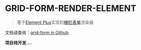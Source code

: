 # GRID-FORM-RENDER-ELEMENT
> 基于[Element Plus](https://element-plus.org/zh-CN/)实现的[栅栏表单](https://github.com/0604hx/grid-form)渲染器

文档请查阅：[grid-form in Github](https://github.com/0604hx/grid-form)

**项目待开发....**
